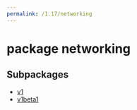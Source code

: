 ```yaml
---
permalink: /1.17/networking
---
```


# package networking



## Subpackages

* [v1](networking-v1.md)
* [v1beta1](networking-v1beta1.md)